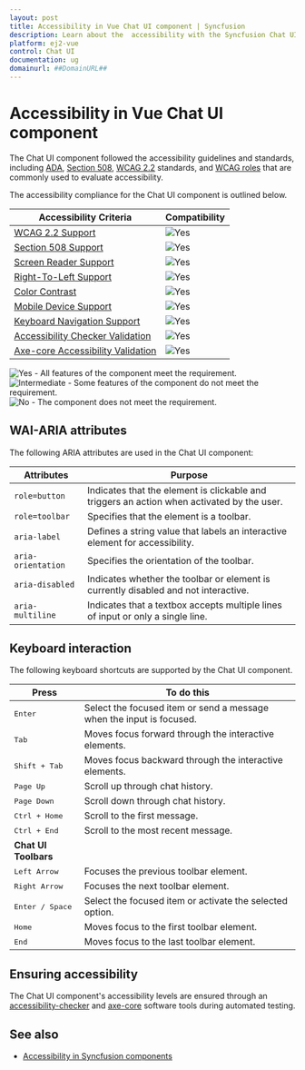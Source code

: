 ```yaml
---
layout: post
title: Accessibility in Vue Chat UI component | Syncfusion
description: Learn about the  accessibility with the Syncfusion Chat UI component widget, its features, and more.
platform: ej2-vue
control: Chat UI
documentation: ug
domainurl: ##DomainURL##
---
```


# Accessibility in Vue Chat UI component

The Chat UI component followed the accessibility guidelines and standards, including [ADA](https://www.ada.gov/), [Section 508](https://www.section508.gov/), [WCAG 2.2](https://www.w3.org/TR/WCAG22/) standards, and [WCAG roles](https://www.w3.org/TR/wai-aria/#roles) that are commonly used to evaluate accessibility.

The accessibility compliance for the Chat UI component is outlined below.

| Accessibility Criteria | Compatibility |
| -- | -- |
| [WCAG 2.2 Support](../common/accessibility#accessibility-standards) | <img src="https://cdn.syncfusion.com/content/images/documentation/full.png" alt="Yes"> |
| [Section 508 Support](../common/accessibility#accessibility-standards) | <img src="https://cdn.syncfusion.com/content/images/documentation/full.png" alt="Yes"> |
| [Screen Reader Support](../common/accessibility#screen-reader-support) | <img src="https://cdn.syncfusion.com/content/images/documentation/full.png" alt="Yes"> |
| [Right-To-Left Support](../common/accessibility#right-to-left-support) | <img src="https://cdn.syncfusion.com/content/images/documentation/full.png" alt="Yes"> |
| [Color Contrast](../common/accessibility#color-contrast) | <img src="https://cdn.syncfusion.com/content/images/documentation/full.png" alt="Yes"> |
| [Mobile Device Support](../common/accessibility#mobile-device-support) | <img src="https://cdn.syncfusion.com/content/images/documentation/full.png" alt="Yes"> |
| [Keyboard Navigation Support](../common/accessibility#keyboard-navigation-support) | <img src="https://cdn.syncfusion.com/content/images/documentation/full.png" alt="Yes"> |
| [Accessibility Checker Validation](../common/accessibility#ensuring-accessibility) | <img src="https://cdn.syncfusion.com/content/images/documentation/full.png" alt="Yes"> |
| [Axe-core Accessibility Validation](../common/accessibility#ensuring-accessibility) | <img src="https://cdn.syncfusion.com/content/images/documentation/full.png" alt="Yes"> |

<style>
    .post .post-content img {
        display: inline-block;
        margin: 0.5em 0;
    }
</style>
<div><img src="https://cdn.syncfusion.com/content/images/documentation/full.png" alt="Yes"> - All features of the component meet the requirement.</div>

<div><img src="https://cdn.syncfusion.com/content/images/documentation/partial.png" alt="Intermediate"> - Some features of the component do not meet the requirement.</div>

<div><img src="https://cdn.syncfusion.com/content/images/documentation/not-supported.png" alt="No"> - The component does not meet the requirement.</div>

## WAI-ARIA attributes

The following ARIA attributes are used in the Chat UI component:

| Attributes | Purpose |
| ------------ | ----------------------- |
| `role=button` | Indicates that the element is clickable and triggers an action when activated by the user. |
| `role=toolbar` | Specifies that the element is a toolbar. |
| `aria-label` | Defines a string value that labels an interactive element for accessibility. |
| `aria-orientation` | Specifies the orientation of the toolbar. |
| `aria-disabled` | Indicates whether the toolbar or element is currently disabled and not interactive. |
| `aria-multiline` | Indicates that a textbox accepts multiple lines of input or only a single line. |

## Keyboard interaction

The following keyboard shortcuts are supported by the Chat UI component.

| **Press** | **To do this** |
| --- | --- |
| <kbd>Enter</kbd> | Select the focused item or send a message when the input is focused. |
| <kbd>Tab</kbd> | Moves focus forward through the interactive elements. |
| <kbd>Shift + Tab</kbd> | Moves focus backward through the interactive elements. |
| <kbd>Page Up</kbd> | Scroll up through chat history. |
| <kbd>Page Down</kbd> | Scroll down through chat history. |
| <kbd>Ctrl + Home</kbd> | Scroll to the first message. |
| <kbd>Ctrl + End</kbd> | Scroll to the most recent message. |
<b>Chat UI Toolbars</b>||
| <kbd>Left Arrow</kbd> | Focuses the previous toolbar element.  |
| <kbd>Right Arrow</kbd> | Focuses the next toolbar element. |
| <kbd>Enter / Space</kbd> | Select the focused item or activate the selected option. |
| <kbd>Home</kbd> | Moves focus to the first toolbar element. |
| <kbd>End</kbd> | Moves focus to the last toolbar element. |

## Ensuring accessibility

The Chat UI component's accessibility levels are ensured through an [accessibility-checker](https://www.npmjs.com/package/accessibility-checker) and [axe-core](https://www.npmjs.com/package/axe-core) software tools during automated testing.

## See also

* [Accessibility in Syncfusion components](../common/accessibility)
